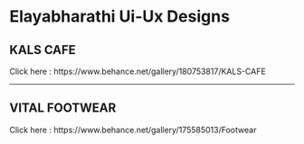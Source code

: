 # Elayabharathi Ui-Ux Designs

<h2>KALS CAFE</h2>
Click here : https://www.behance.net/gallery/180753817/KALS-CAFE
<hr>

<h2>VITAL FOOTWEAR</h2>
Click here : https://www.behance.net/gallery/175585013/Footwear

